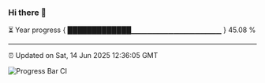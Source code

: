 ### Hi there 👋

⏳ Year progress { █████████████▁▁▁▁▁▁▁▁▁▁▁▁▁▁▁▁▁ } 45.08 %

---

⏰ Updated on Sat, 14 Jun 2025 12:36:05 GMT

![Progress Bar CI](https://github.com/liununu/liununu/workflows/Progress%20Bar%20CI/badge.svg)
